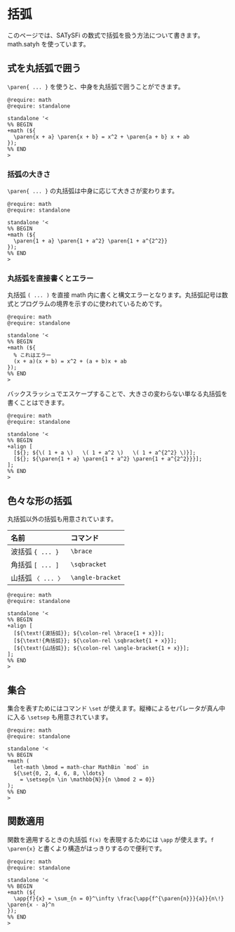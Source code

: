 # 括弧

このページでは、SATySFi の数式で括弧を扱う方法について書きます。math.satyh を使っています。

## 式を丸括弧で囲う

`\paren{ ... }` を使うと、中身を丸括弧で囲うことができます。

```satysfi
@require: math
@require: standalone

standalone '<
%% BEGIN
+math (${
  \paren{x + a} \paren{x + b} = x^2 + \paren{a + b} x + ab
});
%% END
>
```

### 括弧の大きさ

`\paren{ ... }` の丸括弧は中身に応じて大きさが変わります。

```satysfi
@require: math
@require: standalone

standalone '<
%% BEGIN
+math (${
  \paren{1 + a} \paren{1 + a^2} \paren{1 + a^{2^2}}
});
%% END
>
```

### 丸括弧を直接書くとエラー

丸括弧 `( ... )` を直接 math 内に書くと構文エラーとなります。丸括弧記号は数式とプログラムの境界を示すのに使われているためです。

```{.satysfi eval="error"}
@require: math
@require: standalone

standalone '<
%% BEGIN
+math (${
  % これはエラー
  (x + a)(x + b) = x^2 + (a + b)x + ab
});
%% END
>
```

バックスラッシュでエスケープすることで、大きさの変わらない単なる丸括弧を書くことはできます。

<div class="result-size-middle" markdown="1">

```satysfi
@require: math
@require: standalone

standalone '<
%% BEGIN
+align [
  [${}; ${\( 1 + a \)   \( 1 + a^2 \)   \( 1 + a^{2^2} \)}];
  [${}; ${\paren{1 + a} \paren{1 + a^2} \paren{1 + a^{2^2}}}];
];
%% END
>
```

</div>

## 色々な形の括弧

丸括弧以外の括弧も用意されています。

| 名前 | コマンド |
|:--|:--|
| 波括弧 `{ ... }` | `\brace` |
| 角括弧 `[ ... ]` | `\sqbracket` |
| 山括弧 `〈 ... 〉` | `\angle-bracket` |

<div class="result-size-middle" markdown="1">

```satysfi
@require: math
@require: standalone

standalone '<
%% BEGIN
+align [
  [${\text!{波括弧}}; ${\colon-rel \brace{1 + x}}];
  [${\text!{角括弧}}; ${\colon-rel \sqbracket{1 + x}}];
  [${\text!{山括弧}}; ${\colon-rel \angle-bracket{1 + x}}];
];
%% END
>
```

</div>

## 集合

集合を表すためにはコマンド `\set` が使えます。縦棒によるセパレータが真ん中に入る `\setsep` も用意されています。

```satysfi
@require: math
@require: standalone

standalone '<
%% BEGIN
+math (
  let-math \bmod = math-char MathBin `mod` in
  ${\set{0, 2, 4, 6, 8, \ldots}
    = \setsep{n \in \mathbb{N}}{n \bmod 2 = 0}}
);
%% END
>
```

## 関数適用

関数を適用するときの丸括弧 `f(x)` を表現するためには `\app` が使えます。`f \paren{x}` と書くより構造がはっきりするので便利です。

```satysfi
@require: math
@require: standalone

standalone '<
%% BEGIN
+math (${
  \app{f}{x} = \sum_{n = 0}^\infty \frac{\app{f^{\paren{n}}}{a}}{n\!} \paren{x - a}^n
});
%% END
>
```

